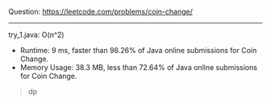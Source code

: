 Question: https://leetcode.com/problems/coin-change/

---

try_1.java: O(n^2)
* Runtime: 9 ms, faster than 98.26% of Java online submissions for Coin Change.
* Memory Usage: 38.3 MB, less than 72.64% of Java online submissions for Coin Change.

> dp
